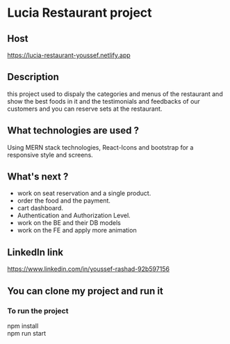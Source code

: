 # Lucia Restaurant project

## Host

<https://lucia-restaurant-youssef.netlify.app>

## Description

this project used to dispaly the categories and menus of the restaurant and show the best foods in it and the testimonials and feedbacks of our customers and you can reserve sets at the restaurant.

## What technologies are used ?

Using MERN stack technologies, React-Icons and bootstrap for a responsive style and screens.

## What's next ?

- work on seat reservation and a single product.
- order the food and the payment.
- cart dashboard.
- Authentication and Authorization Level.
- work on the BE and their DB models 
- work on the FE and apply more animation

## LinkedIn link

<https://www.linkedin.com/in/youssef-rashad-92b597156>

## You can clone my project and run it

### To run the project

npm install <br />
npm run start
